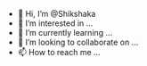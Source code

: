 - 👋 Hi, I’m @Shikshaka
- 👀 I’m interested in ...
- 🌱 I’m currently learning ...
- 💞️ I’m looking to collaborate on ...
- 📫 How to reach me ...

<!---
Shikshaka/Shikshaka is a ✨ special ✨ repository because its `README.md` (this file) appears on your GitHub profile.
You can click the Preview link to take a look at your changes.
--->
